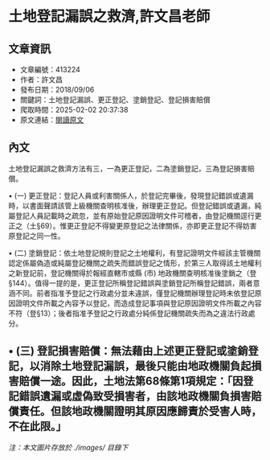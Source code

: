 # 土地登記漏誤之救濟,許文昌老師

## 文章資訊
- 文章編號：413224
- 作者：許文昌
- 發布日期：2018/09/06
- 關鍵詞：土地登記漏誤、更正登記、塗銷登記、登記損害賠償
- 爬取時間：2025-02-02 20:37:38
- 原文連結：[閱讀原文](https://real-estate.get.com.tw/Columns/detail.aspx?no=413224)

## 內文
土地登記漏誤之救濟方法有三，一為更正登記，二為塗銷登記，三為登記損害賠償。

• (一) 更正登記：登記人員或利害關係人，於登記完畢後，發現登記錯誤或遺漏時，以書面聲請該管上級機關查明核准後，辦理更正登記。但登記錯誤或遺漏，純屬登記人員記載時之疏忽，並有原始登記原因證明文件可稽者，由登記機關逕行更正之（土§69）。惟更正登記不得變更原登記之法律關係，亦即更正登記不得妨害原登記之同一性。

• (二) 塗銷登記：依土地登記規則登記之土地權利，有登記證明文件經該主管機關認定係屬偽造或純屬登記機關之疏失而錯誤登記之情形，於第三人取得該土地權利之新登記前，登記機關得於報經直轄市或縣 (市) 地政機關查明核准後塗銷之（登§144）。值得一提的是，更正登記所稱登記錯誤與塗銷登記所稱登記錯誤，兩者意涵不同。前者指准予登記之行政處分並未違誤，僅登記機關辦理登記時未依登記原因證明文件所載之內容予以登記，而造成登記事項與登記原因證明文件所載之內容不符（登§13）；後者指准予登記之行政處分純係登記機關疏失而為之違法行政處分。

• (三) 登記損害賠償：無法藉由上述更正登記或塗銷登記，以消除土地登記漏誤，最後只能由地政機關負起損害賠償一途。因此，土地法第68條第1項規定：「因登記錯誤遺漏或虛偽致受損害者，由該地政機關負損害賠償責任。但該地政機關證明其原因應歸責於受害人時，不在此限。」
---
*注：本文圖片存放於 ./images/ 目錄下*

